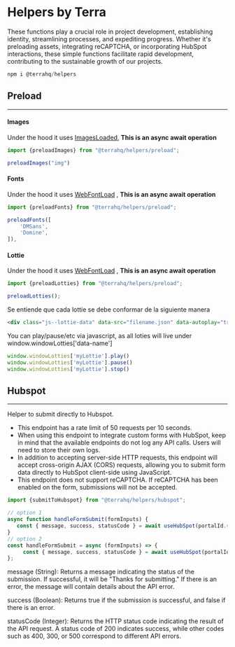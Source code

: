# Helpers by Terra

These functions play a crucial role in project development, establishing identity, streamlining processes, and expediting progress. Whether it's preloading assets, integrating reCAPTCHA, or incorporating HubSpot interactions, these simple functions facilitate rapid development, contributing to the sustainable growth of our projects.

```javascript
npm i @terrahq/helpers
```

## Preload
---
#### Images
Under the hood it uses [ImagesLoaded](https://imagesloaded.desandro.com/), **This is an async await operation** 
```javascript
import {preloadImages} from "@terrahq/helpers/preload";
```
```javascript
preloadImages("img")
```


#### Fonts

Under the hood it uses [WebFontLoad](https://www.npmjs.com/package/webfontloader) , **This is an async await operation** 
```javascript
import {preloadFonts} from "@terrahq/helpers/preload";
```
```javascript
preloadFonts([
    'DMSans',
    'Domine',
]),
```


#### Lottie 
Under the hood it uses [WebFontLoad](https://www.npmjs.com/package/lottie-web) , **This is an async await operation** 
```javascript
import {preloadLotties} from "@terrahq/helpers/preload";
```
```javascript
preloadLotties();
```
Se entiende que cada lottie se debe conformar de la siguiente manera
```html
<div class="js--lottie-data" data-src="filename.json" data-autoplay="true" data-name="myLottie"></div>
```
You can play/pause/etc via javascript, as all loties will live under window.windowLotties['data-name']
```javascript
window.windowLotties['myLottie'].play()
window.windowLotties['myLottie'].pause()
window.windowLotties['myLottie'].stop()
```
## Hubspot
---
Helper to submit directly to Hubspot.

- This endpoint has a rate limit of 50 requests per 10 seconds.
- When using this endpoint to integrate custom forms with HubSpot, keep in mind that the available endpoints do not log any API calls. Users will need to store their own logs. 
- In addition to accepting server-side HTTP requests, this endpoint will accept cross-origin AJAX (CORS) requests, allowing you to submit form data directly to HubSpot client-side using JavaScript.
- This endpoint does not support reCAPTCHA. If reCAPTCHA has been enabled on the form, submissions will not be accepted. 
```javascript
import {submitToHubspot} from "@terrahq/helpers/hubspot";
```
```javascript
// option 1
async function handleFormSubmit(formInputs) {
   const { message, success, statusCode } = await useHubSpot(portalId.value, formId.value, formInputs.concat(stepsResults.value));
}
// option 2
const handleFormSubmit = async (formInputs) => {
     const { message, success, statusCode } = await useHubSpot(portalId.value, formId.value, formInputs.concat(stepsResults.value));
};
```

message (String): Returns a message indicating the status of the submission. If successful, it will be "Thanks for submitting." If there is an error, the message will contain details about the API error.

success (Boolean): Returns true if the submission is successful, and false if there is an error.

statusCode (Integer): Returns the HTTP status code indicating the result of the API request. A status code of 200 indicates success, while other codes such as 400, 300, or 500 correspond to different API errors.

